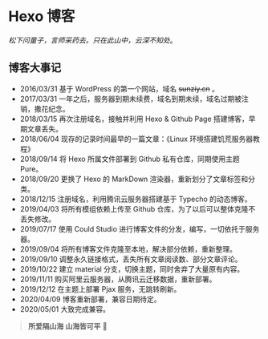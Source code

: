 # Hexo 博客

*松下问童子，言师采药去。只在此山中，云深不知处*。

## 博客大事记

- 2016/03/31 基于 WordPress 的第一个网站，域名 ~~sunziy.cn~~ 。
- 2017/03/31 一年之后，服务器到期未续费，域名到期未续，域名过期被注销，撒花纪念。
- 2018/03/15 再次注册域名，接触并利用 Hexo & Github Page 搭建博客，早期文章丢失。
- 2018/06/04 现存的记录时间最早的一篇文章：《Linux 环境搭建饥荒服务器教程》
- 2018/09/14 将 Hexo 所属文件部署到 Github 私有仓库，同期使用主题 Pure。
- 2018/09/20 更换了 Hexo 的 MarkDown 渲染器，重新划分了文章标签和分类。
- 2018/12/15 注册域名，利用腾讯云服务器搭建基于 Typecho 的动态博客。
- 2019/04/03 将所有模组依赖上传至 Github 仓库，为了以后可以整体克隆不丢失修改。
- 2019/07/17 使用 Could Studio 进行博客文件的分发，编写，一切依托于服务器。
- 2019/09/04 将所有博客文件克隆至本地，解决部分依赖，重新整理。
- 2019/09/10 调整永久链接格式，丢失所有文章阅读数、部分文章评论。
- 2019/10/22 建立 material 分支，切换主题，同时舍弃了大量原有内容。
- 2019/11/11 购买阿里云服务器，从腾讯云迁移数据，重新部署。
- 2019/12/12 在主题上部署 Pjax 服务，无跳转刷新。
- 2020/04/09 博客重新部署，兼容日期待定。
- 2020/05/01 大致完成兼容。

> **所爱隔山海** **山海皆可平** 🐾
